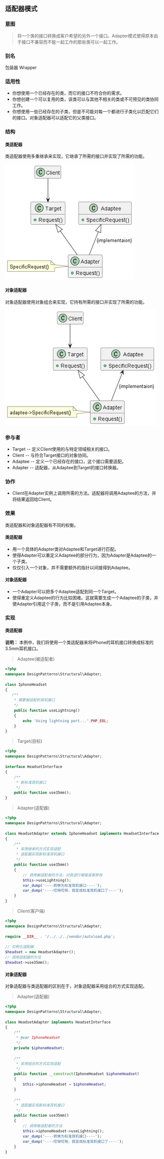 ## 适配器模式

### 意图
> 将一个类的接口转换成客户希望的另外一个接口。Adapter模式使得原本由于接口不兼容而不能一起工作的那些类可以一起工作。

### 别名
包装器 Wrapper

### 适用性

* 你想使用一个已经存在的类，而它的接口不符合你的需求。
* 你想创建一个可以复用的类，该类可以与其他不相关的类或不可预见的类协同工作。
* 你想使用一些已经存在的子类，但是不可能对每一个都进行子类化以匹配它们的接口。对象适配器可以适配它的父类接口。

### 结构

#### 类适配器

类适配器使用多重继承来实现，它继承了所需的接口并实现了所需的功能。

![](../images/类适配器-结构图.png)

#### 对象适配器

对象适配器使用对象组合来实现，它持有所需的接口并实现了所需的功能。

![](../images/对象适配器-结构图.png)

### 参与者

* Target -- 定义Client使用的与特定领域相关的接口。
* Client -- 与符合Target接口的对象协同。
* Adaptee -- 定义一个已经存在的接口，这个接口需要适配。
* Adapter -- 适配器，从Adaptee到Target的接口转换器。

### 协作

* Client在Adapter实例上调用所需的方法。适配器将调用Adaptee的方法，并将结果返回给Client。

### 效果

类适配器和对象适配器有不同的权衡。

#### 类适配器

* 用一个具体的Adapter类对Adaptee和Target进行匹配。
* 使得Adapter可以重定义Adaptee的部分行为，因为Adapter是Adaptee的一个子类。
* 仅仅引入一个对象，并不需要额外的指针以间接得到Adaptee。

#### 对象适配器

* 一个Adapter可以把多个Adaptee适配到同一个Target。
* 使得重定义Adaptee的行为比较困难。这就需要生成一个Adaptee的子类，并使Adapter引用这个子类，而不是引用Adaptee本身。

### 实现

#### 类适配器

**说明：** 本例中，我们将使用一个类适配器来将iPhone的耳机接口转换成标准的3.5mm耳机接口。

> Adaptee(被适配者)

```php
<?php
namespace DesignPatterns\Structural\Adapter;

class IphoneHeadset
{
   /**
    * 需要被适配的耳机接口
    */
    public function useLightning()
    {
        echo 'Using lightning port...'.PHP_EOL;
    }
}
```

> Target(目标)

```php
<?php
namespace DesignPatterns\Structural\Adapter;

interface HeadsetInterface
{
    /**
     * 新标准耳机接口
     */
    public function use35mm();
}
```

> Adapter(适配器)

```php
<?php
namespace DesignPatterns\Structural\Adapter;

class HeadsetAdapter extends IphoneHeadset implements HeadsetInterface
{
    /**
     * 采用继承的方式实现适配
     * 适配器实现新标准耳机接口
     */
    public function use35mm()
    {
        // 调用被适配者的方法，对其进行增强或者修改
        $this->useLightning();
        var_dump('----转换为标准耳机接口----');
        var_dump('----哎呀哎呀，我变成标准耳机接口了----');
    }
}
```

> Client(客户端)

```php
<?php
namespace DesignPatterns\Structural\Adapter;

require __DIR__ . '/../../../vendor/autoload.php';

// 实例化适配器
$headset = new HeadsetAdapter();
// 调用适配器的方法
$headset->use35mm();
```

#### 对象适配器

对象适配器与类适配器的区别在于，对象适配器采用组合的方式实现适配。

> Adapter(适配器)

```php
<?php
namespace DesignPatterns\Structural\Adapter;

class HeadsetAdapter implements HeadsetInterface
{
    /**
     * @var IphoneHeadset
     */
    private $iphoneHeadset;

    /**
     * 采用组合的方式实现适配
     */
    public function __construct(IphoneHeadset $iphoneHeadset)
    {
        $this->iphoneHeadset = $iphoneHeadset;
    }

    /**
     * 适配器实现新标准耳机接口
     */
    public function use35mm()
    {
        // 调用被适配者的方法
        $this->iphoneHeadset->useLightning();
        var_dump('----转换为标准耳机接口----');
        var_dump('----哎呀哎呀，我变成标准耳机接口了----');
    }
}
```